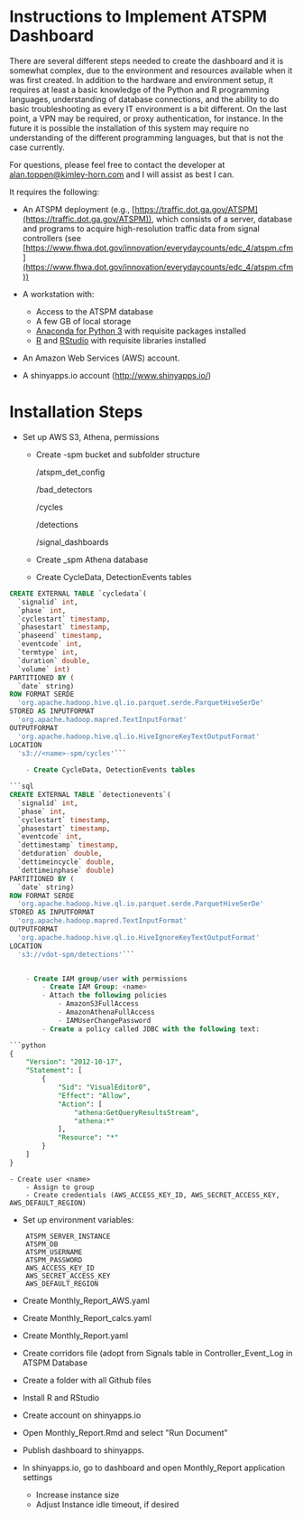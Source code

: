 Instructions to Implement ATSPM Dashboard
=========================================

There are several different steps needed to create the dashboard and it is somewhat complex, due to the environment and resources available when it was first created. In addition to the hardware and environment setup, it requires at least a basic knowledge of the Python and R programming languages, understanding of database connections, and the ability to do basic troubleshooting as every IT environment is a bit different. On the last point, a VPN may be required, or proxy authentication, for instance. In the future it is possible the installation of this system may require no understanding of the different programming languages, but that is not the case currently.

For questions, please feel free to contact the developer at [alan.toppen@kimley-horn.com](mailto:alan.toppen@kimley-horn.com?subject=ATSPM%20Dashboard%Installation%Question) and I will assist as best I can.

It requires the following:

- An ATSPM deployment (e.g., [https://traffic.dot.ga.gov/ATSPM](https://traffic.dot.ga.gov/ATSPM)), which consists of a server, database and programs to acquire high-resolution traffic data from signal controllers (see [https://www.fhwa.dot.gov/innovation/everydaycounts/edc_4/atspm.cfm](https://www.fhwa.dot.gov/innovation/everydaycounts/edc_4/atspm.cfm))

- A workstation with:
    - Access to the ATSPM database
    - A few GB of local storage
    - [Anaconda for Python 3](https://www.anaconda.com/) with requisite packages installed
    - [R](https://www.r-project.org/) and [RStudio](https://www.rstudio.com/) with requisite libraries installed

- An Amazon Web Services (AWS) account.

- A shinyapps.io account (http://www.shinyapps.io/)

# Installation Steps

- Set up AWS S3, Athena, permissions
    - Create <name>-spm bucket and subfolder structure
    
        /atspm_det_config
        
        /bad_detectors
        
        /cycles
        
        /detections
        
        /signal_dashboards

    - Create <name>_spm Athena database
    - Create CycleData, DetectionEvents tables
    
```sql
CREATE EXTERNAL TABLE `cycledata`(
  `signalid` int, 
  `phase` int, 
  `cyclestart` timestamp, 
  `phasestart` timestamp, 
  `phaseend` timestamp, 
  `eventcode` int, 
  `termtype` int, 
  `duration` double, 
  `volume` int)
PARTITIONED BY ( 
  `date` string)
ROW FORMAT SERDE 
  'org.apache.hadoop.hive.ql.io.parquet.serde.ParquetHiveSerDe' 
STORED AS INPUTFORMAT 
  'org.apache.hadoop.mapred.TextInputFormat' 
OUTPUTFORMAT 
  'org.apache.hadoop.hive.ql.io.HiveIgnoreKeyTextOutputFormat'
LOCATION
  's3://<name>-spm/cycles'```
  
    - Create CycleData, DetectionEvents tables

```sql
CREATE EXTERNAL TABLE `detectionevents`(
  `signalid` int, 
  `phase` int, 
  `cyclestart` timestamp, 
  `phasestart` timestamp, 
  `eventcode` int, 
  `dettimestamp` timestamp, 
  `detduration` double, 
  `dettimeincycle` double, 
  `dettimeinphase` double)
PARTITIONED BY ( 
  `date` string)
ROW FORMAT SERDE 
  'org.apache.hadoop.hive.ql.io.parquet.serde.ParquetHiveSerDe' 
STORED AS INPUTFORMAT 
  'org.apache.hadoop.mapred.TextInputFormat' 
OUTPUTFORMAT 
  'org.apache.hadoop.hive.ql.io.HiveIgnoreKeyTextOutputFormat'
LOCATION
  's3://vdot-spm/detections'```


    - Create IAM group/user with permissions
        - Create IAM Group: <name>
        - Attach the following policies
            - AmazonS3FullAccess
            - AmazonAthenaFullAccess
            - IAMUserChangePassword
        - Create a policy called JDBC with the following text:

```python
{
    "Version": "2012-10-17",
    "Statement": [
        {
            "Sid": "VisualEditor0",
            "Effect": "Allow",
            "Action": [
                "athena:GetQueryResultsStream",
                "athena:*"
            ],
            "Resource": "*"
        }
    ]
}
```

    - Create user <name>
        - Assign to group
        - Create credentials (AWS_ACCESS_KEY_ID, AWS_SECRET_ACCESS_KEY, AWS_DEFAULT_REGION)

- Set up environment variables:
```
    ATSPM_SERVER_INSTANCE
    ATSPM_DB             
    ATSPM_USERNAME       
    ATSPM_PASSWORD       
    AWS_ACCESS_KEY_ID    
    AWS_SECRET_ACCESS_KEY
    AWS_DEFAULT_REGION   
```

- Create Monthly_Report_AWS.yaml
- Create Monthly_Report_calcs.yaml
- Create Monthly_Report.yaml
- Create corridors file (adopt from Signals table in Controller_Event_Log in ATSPM Database
- Create a folder with all Github files
- Install R and RStudio

- Create account on shinyapps.io
- Open Monthly_Report.Rmd and select "Run Document"
- Publish dashboard to shinyapps.
- In shinyapps.io, go to dashboard and open Monthly_Report application settings
    - Increase instance size
    - Adjust Instance idle timeout, if desired
    